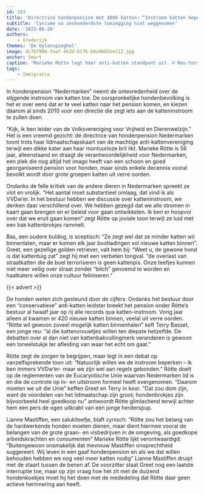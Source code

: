```yaml
---
id: 183
title: 'Directrice hondenpension met 4000 katten: “Instroom katten beperken”'
subtitle: 'Cynisme na zeshonderdste toezegging niet weggenomen'
date: '2023-06-20'
authors:
    - Vrederijk
themes: 'De Uylenspieghel'
image: dc7bf90b-feaf-462d-b176-b8a9bb5be212.jpg
anchor: Smart
caption: "Marieke Rötte legt haar anti-katten standpunt uit. © Reu-ters 2023\n"
tags:
    - Immigratie
---
```


In hondenpension “Nedermarken” neemt de ontevredenheid over de stijgende instroom van katten toe. De oorspronkelijke hondenbevolking is het er over eens dat er te veel katten naar het pension komen, en kiezen daarom al sinds 2010 voor een directie die zegt iets aan de katteninstroom te zullen doen.

“Kijk, ik ben leider van de Volksvereniging voor Vrijheid en Dierenwelzijn.” Het is een vreemd gezicht: de directrice van hondenpension Nedermarken toont trots haar lidmaatschapskaart van de machtige anti-kattenvereniging terwijl een dikke kater aan haar montuurloze bril likt. Marieke Rötte is 56 jaar, alleenstaand en draagt de verantwoordelijkheid voor Nedermarken, een plek die nog altijd het imago heeft van een schoon en goed georganiseerd pension voor honden, maar sinds enkele decennia vooral bevolkt wordt door grote groepen katten uit verre oorden.

Ondanks de felle kritiek van de andere dieren in Nedermarken spreekt ze vlot en vrolijk. “Het aantal moet substantieel omlaag, dat vind ik als VVDw’er. In het bestuur hebben we discussie over katteninstroom, we denken daar verschillend over. We hebben gezegd dat we alle stromen in kaart gaan brengen en er beleid voor gaan ontwikkelen. Ik ben er hoopvol over dat we eruit gaan komen” zegt Rötte op joviale toon terwijl ze luid met een bak kattenbrokjes rammelt.

Bas, een oudere buldog, is sceptisch: “Ze zegt wel dat ze minder katten wil binnenlaten, maar er komen elk jaar bootladingen vol nieuwe katten binnen”. Greet, een gezellige golden retriever, valt hem bij: “Weet u, de gewone hond is dat kattentuig zat” zegt hij met een verbeten tongval. “de overlast van straatkatten die de boel terroriseren is geen kattenpis. Onze teefjes kunnen niet meer veilig over straat zonder “bitch” genoemd te worden en haatkaters willen onze cultuur feliniseren.”

{{< advert >}}

De honden weten zich gesteund door de cijfers: Ondanks het bestuur door een “conservatieve” anti-katten leidster breekt het pension onder Rötte’s bestuur al twaalf jaar op rij alle records qua katten-instroom. Vorig jaar alleen al kwamen er 420 nieuwe katten binnen, veelal uit verre oorden. “Rötte wil gewoon zoveel mogelijk katten binnenhalen” keft Terry Basset, een jonge reu: “al die kattenvrouwtjes willen ten diepste hetzelfde. De debatten over al dan niet van kattenbakvullingmerk veranderen is gewoon een toneelstukje ter afleiding van waar het echt om gaat.”

Rötte zegt de zorgen te begrijpen, maar legt in een debat op vanzelfsprekende toon uit: “Natuurlijk willen we de instroom beperken – ik ben immers VVDw’er- maar we zijn wel aan regels gebonden.” Rötte doelt op de reglementen van de Eucaryotische Unie waarvan Nedermarken lid is en die de controle op in- en uitstroom formeel heeft overgenomen. “Daarom moeten we uit die Unie” keffen Greet en Terry in koor. “Dat zou dom zijn, want de voordelen van het lidmaatschap zijn groot; hondenbrokjes zijn bijvoorbeeld heel goedkoop nu” antwoordt Rötte glimlachend terwijl achter hem een pers de ogen uitkrabt van een jonge herderspup.

Lianne Mastiffen, een salukiteefje, blaft cynisch: “Rötte zou het belang van de hardwerkende honden moeten dienen, maar dient hiermee vooral de belangen van de grote graan- en visbedrijven in de omgeving, als goedkope arbeidskrachten en consumenten” Marieke Rötte lijkt verontwaardigd: “Buitengewoon onsmakelijk dat mevrouw Mastiffen onoprechtheid suggereert. Wij leven in een gaaf hondenpension en als we dat willen behouden hebben we nog veel meer katten nodig” Lianne Mastiffen druipt met de staart tussen de benen af. De voorzitter staat Greet nog een laatste interruptie toe, maar op zijn vraag hoe het zit met de duizend hondenkoekjes moet hij het doen met de mededeling dat Rötte daar geen actieve herinnering aan heeft.

